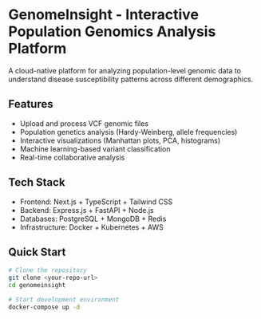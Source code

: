 # GenomeInsight - Interactive Population Genomics Analysis Platform

A cloud-native platform for analyzing population-level genomic data to understand disease susceptibility patterns across different demographics.

## Features
- Upload and process VCF genomic files
- Population genetics analysis (Hardy-Weinberg, allele frequencies)
- Interactive visualizations (Manhattan plots, PCA, histograms)
- Machine learning-based variant classification
- Real-time collaborative analysis

## Tech Stack
- Frontend: Next.js + TypeScript + Tailwind CSS
- Backend: Express.js + FastAPI + Node.js
- Databases: PostgreSQL + MongoDB + Redis
- Infrastructure: Docker + Kubernetes + AWS

## Quick Start
```bash
# Clone the repository
git clone <your-repo-url>
cd genomeinsight

# Start development environment
docker-compose up -d
